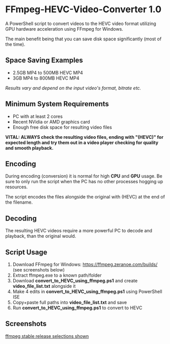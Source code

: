 
# FFmpeg-HEVC-Video-Converter 1.0

A PowerShell script to convert videos to the HEVC video format utilizing GPU hardware acceleration using FFmpeg for Windows.

The main benefit being that you can save disk space significantly (most of the time).

## Space Saving Examples

- 2.5GB MP4 to 500MB HEVC MP4
- 3GB MP4 to 800MB HEVC MP4

_Results vary and depend on the input video's format, bitrate etc._

## Minimum System Requirements

- PC with at least 2 cores
- Recent NVidia or AMD graphics card
- Enough free disk space for resulting video files

**VITAL: ALWAYS check the resulting video files, ending with "(HEVC)" for expected length and try them out in a video player checking for quality and smooth playback.**

## Encoding

During encoding (conversion) it is normal for high **CPU** and **GPU** usage. Be sure to only run the script when the PC has no other processes hogging up resources.

The script encodes the files alongside the original with (HEVC) at the end of the filename.

## Decoding

The resulting HEVC videos require a more powerful PC to decode and playback, than the original would.

## Script Usage

1. Download FFmpeg for Windows: https://ffmpeg.zeranoe.com/builds/ (see screenshots below)
2. Extract ffmpeg.exe to a known path/folder
3. Download **convert_to_HEVC_using_ffmpeg.ps1** and create **video_file_list.txt** alongside it
4. Make 4 edits in **convert_to_HEVC_using_ffmpeg.ps1** using PowerShell ISE
5. Copy+paste full paths into **video_file_list.txt** and save
6. Run **convert_to_HEVC_using_ffmpeg.ps1** to convert to HEVC

## Screenshots

[ffmpeg stable release selections shown](https://raw.githubusercontent.com/hl2guide/FFmpeg-HEVC-Video-Converter/master/MEDIA/FFmpeg.png "FFMPEG Download Example")
